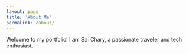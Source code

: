 ```yaml
---
layout: page
title: "About Me"
permalink: /about/
---
```


Welcome to my portfolio! I am Sai Chary, a passionate traveler and tech enthusiast.
